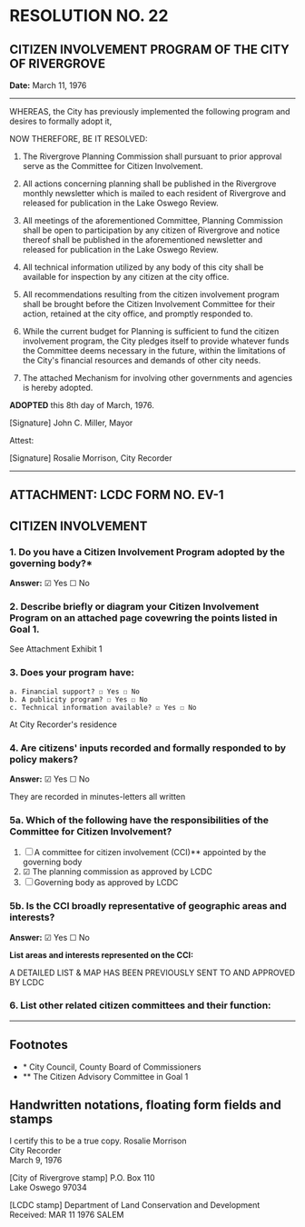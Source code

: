 # RESOLUTION NO. 22

## CITIZEN INVOLVEMENT PROGRAM OF THE CITY OF RIVERGROVE

**Date:** March 11, 1976

---

WHEREAS, the City has previously implemented the following program and desires to formally adopt it,

NOW THEREFORE, BE IT RESOLVED:

1. The Rivergrove Planning Commission shall pursuant to prior approval serve as the Committee for Citizen Involvement.

2. All actions concerning planning shall be published in the Rivergrove monthly newsletter which is mailed to each resident of Rivergrove and released for publication in the Lake Oswego Review.

3. All meetings of the aforementioned Committee, Planning Commission shall be open to participation by any citizen of Rivergrove and notice thereof shall be published in the aforementioned newsletter and released for publication in the Lake Oswego Review.

4. All technical information utilized by any body of this city shall be available for inspection by any citizen at the city office.

5. All recommendations resulting from the citizen involvement program shall be brought before the Citizen Involvement Committee for their action, retained at the city office, and promptly responded to.

6. While the current budget for Planning is sufficient to fund the citizen involvement program, the City pledges itself to provide whatever funds the Committee deems necessary in the future, within the limitations of the City's financial resources and demands of other city needs.

7. The attached Mechanism for involving other governments and agencies is hereby adopted.

**ADOPTED** this 8th day of March, 1976.

[Signature]
John C. Miller, Mayor

Attest:

[Signature]
Rosalie Morrison, City Recorder

---

## ATTACHMENT: LCDC FORM NO. EV-1

## CITIZEN INVOLVEMENT

### 1. Do you have a Citizen Involvement Program adopted by the governing body?\*

**Answer:** ☑ Yes ☐ No

### 2. Describe briefly or diagram your Citizen Involvement Program on an attached page covewring the points listed in Goal 1.

See Attachment Exhibit 1

### 3. Does your program have:

    a. Financial support? ☐ Yes ☐ No
    b. A publicity program? ☐ Yes ☐ No
    c. Technical information available? ☑ Yes ☐ No

At City Recorder's residence

### 4. Are citizens' inputs recorded and formally responded to by policy makers?

**Answer:** ☑ Yes ☐ No

They are recorded in minutes-letters all written

### 5a. Which of the following have the responsibilities of the Committee for Citizen Involvement?

1. ☐ A committee for citizen involvement (CCI)\*\* appointed by the governing body
2. ☑ The planning commission as approved by LCDC
3. ☐ Governing body as approved by LCDC

### 5b. Is the CCI broadly representative of geographic areas and interests?

**Answer:** ☑ Yes ☐ No

**List areas and interests represented on the CCI:**

A DETAILED LIST & MAP HAS BEEN PREVIOUSLY SENT TO AND APPROVED BY LCDC

### 6. List other related citizen committees and their function:

---

## Footnotes

- \* City Council, County Board of Commissioners
- \*\* The Citizen Advisory Committee in Goal 1

## Handwritten notations, floating form fields and stamps

I certify this to be a true copy.
Rosalie Morrison  
City Recorder  
March 9, 1976

[City of Rivergrove stamp]
P.O. Box 110  
Lake Oswego 97034

[LCDC stamp]
Department of Land Conservation and Development  
Received: MAR 11 1976
SALEM
